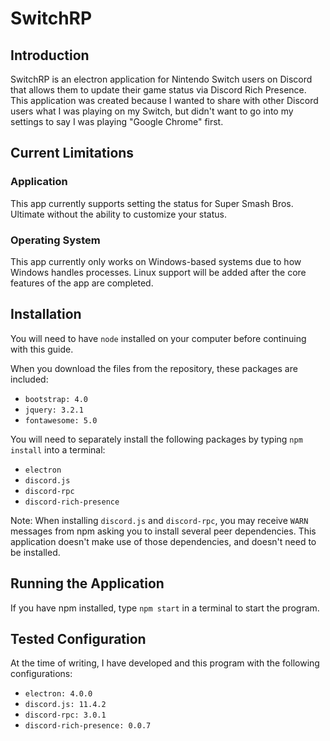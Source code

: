 # SwitchRP
## Introduction

SwitchRP is an electron application for Nintendo Switch users on Discord that allows them to update their game status via Discord Rich Presence. This application was created because I wanted to share with other Discord users what I was playing on my Switch, but didn't want to go into my settings to say I was playing "Google Chrome" first.

## Current Limitations
### Application 
This app currently supports setting the status for Super Smash Bros. Ultimate without the ability to customize your status.
### Operating System
This app currently only works on Windows-based systems due to how Windows handles processes. Linux support will be added after the core features of the app are completed.

## Installation
You will need to have `node` installed on your computer before continuing with this guide.<br>

When you download the files from the repository, these packages are included:<br>
* `bootstrap: 4.0`
* `jquery: 3.2.1`
* `fontawesome: 5.0`

You will need to separately install the following packages by typing `npm install` into a terminal:
* `electron`
* `discord.js`
* `discord-rpc`
* `discord-rich-presence`

Note: When installing `discord.js` and `discord-rpc`, you may receive `WARN` messages from npm asking you to install several peer dependencies. This application doesn't make use of those dependencies, and doesn't need to be installed.

## Running the Application
If you have npm installed, type `npm start` in a terminal to start the program.

## Tested Configuration
At the time of writing, I have developed and this program with the following configurations:
* `electron: 4.0.0`
* `discord.js: 11.4.2`
* `discord-rpc: 3.0.1`
* `discord-rich-presence: 0.0.7`